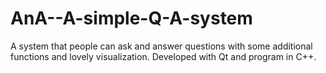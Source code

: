 # AnA--A-simple-Q-A-system
A system that people can ask and answer questions with some additional functions and lovely visualization.  Developed with Qt and program in C++. 
